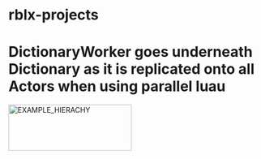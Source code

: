 # rblx-projects
# DictionaryWorker goes underneath Dictionary as it is replicated onto all Actors when using parallel luau
<img width="243" height="91" alt="EXAMPLE_HIERACHY" src="https://github.com/user-attachments/assets/ca9b237c-4d11-4f4b-992a-396c4b60585b" />
